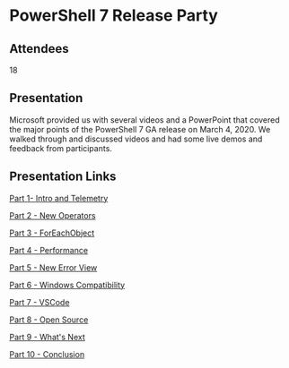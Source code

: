 # PowerShell 7 Release Party

## Attendees

18

## Presentation

Microsoft provided us with several videos and a PowerPoint that covered the major points of the PowerShell 7 GA release on March 4, 2020. We walked through and discussed videos and had some live demos and feedback from participants.

## Presentation Links

[Part 1- Intro and Telemetry](https://www.youtube.com/watch?v=PtJwGyI3XlQ&feature=youtu.be)

[Part 2 - New Operators](https://www.youtube.com/watch?v=vDbjgMlKEOU&feature=youtu.be)

[Part 3 - ForEachObject](https://www.youtube.com/watch?v=Ky9peynD_9Q&feature=youtu.be)

[Part 4 - Performance](https://www.youtube.com/watch?v=nNP5dx2I-u0&feature=youtu.be)

[Part 5 - New Error View](https://www.youtube.com/watch?v=ZPuDM9ssArA&feature=youtu.be)

[Part 6 - Windows Compatibility](https://www.youtube.com/watch?v=dWHAG_vqe3U&feature=youtu.be)

[Part 7 - VSCode](https://www.youtube.com/watch?v=weV3b09I_04&feature=youtu.be)

[Part 8 - Open Source](https://www.youtube.com/watch?v=uCEF19FRQgM&feature=youtu.be)

[Part 9 - What's Next](https://www.youtube.com/watch?v=Ph1hDtk4lZ8&feature=youtu.be)

[Part 10 - Conclusion](https://www.youtube.com/watch?v=AMQQYbbZhWM&feature=youtu.be)
